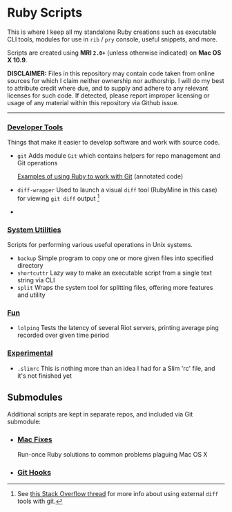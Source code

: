 # Ruby Scripts
This is where I keep all my standalone Ruby creations such as executable CLI tools, modules for use in `rib` / `pry` console, useful snippets, and more.

Scripts are created using **MRI `2.0+`** (unless otherwise indicated) on **Mac OS X 10.9**.

**DISCLAIMER:** Files in this repository may contain code taken from online sources for which I claim neither ownership nor authorship. I will do my best to attribute credit where due, and to supply and adhere to any relevant licenses for such code. If detected, please report improper licensing or usage of any material within this repository via Github issue.

---

### [Developer Tools](dev-tools/)
Things that make it easier to develop software and work with source code.

- `git` Adds module `Git` which contains helpers for repo management and Git operations

  [Examples of using Ruby to work with Git][2] (annotated code)
- `diff-wrapper` Used to launch a visual `diff` tool (RubyMine in this case) for viewing `git diff` output [^git-diff-so-thread]
- ~~~`sass-convert-dir`~~~ **This is fairly useless** *(now obsoleted by builtin SASS feature)*

### [System Utilities](system-utils/)
Scripts for performing various useful operations in Unix systems.

- `backup` Simple program to copy one or more given files into specified directory
- `shortcuttr` Lazy way to make an executable script from a single text string via CLI
- `split` Wraps the system tool for splitting files, offering more features and utility

### [Fun](fun/)
- `lolping` Tests the latency of several Riot servers, printing average ping recorded over given time period

### [Experimental](experiment/)
- `.slimrc` This is nothing more than an idea I had for a Slim 'rc' file, and it's not finished yet

## Submodules
Additional scripts are kept in separate repos, and included via Git submodule:

- ### [Mac Fixes](https://github.com/SteveBenner/mac-osx-fixes)

  Run-once Ruby solutions to common problems plaguing Mac OS X
  
- ### [Git Hooks](https://github.com/SteveBenner/git-hooks)


[1]: https://bitbucket.org/SteveBenner09/sb-git
[2]: dev-tools/git.md

[^git-diff-so-thread]: See [this Stack Overflow thread](http://stackoverflow.com/questions/255202/how-do-i-view-git-diff-output-with-a-visual-diff-program/) for more info about using external `diff` tools with git.
